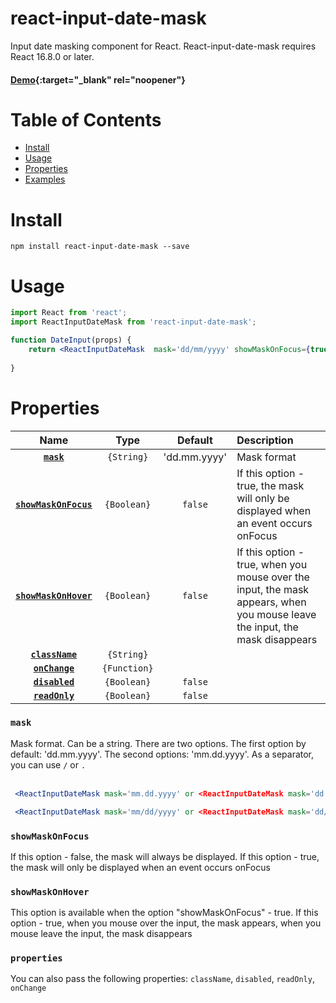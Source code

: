 # react-input-date-mask

Input date masking component for React. React-input-date-mask requires React 16.8.0 or later.

#### [Demo](https://elter1109.github.io/reactInputDateMask/){:target="_blank" rel="noopener"}
# Table of Contents
* [Install](#install)
* [Usage](#usage)
* [Properties](#properties)
* [Examples](#examples)

# Install
```npm install react-input-date-mask --save```

# Usage
```jsx
import React from 'react';
import ReactInputDateMask from 'react-input-date-mask';

function DateInput(props) {
    return <ReactInputDateMask  mask='dd/mm/yyyy' showMaskOnFocus={true}  className={props.className} value={props.value} onChange={props.onChange} showMaskOnHover={true} />;
  
}
```

# Properties
|                           Name                            |               Type                | Default | Description |
|        :-----------------------------------------:        |    :-------------------------:    | :-----: | :--------------------------------------------------------------------- |
|                    **[`mask`](#mask)**                    |       `{String}`          |   'dd.mm.yyyy'   | Mask format |
|          **[`showMaskOnFocus`](#showMaskOnFocus)**        |       `{Boolean}`         |     `false`      | If this option - true, the mask will only be displayed when an event occurs onFocus |
| **[`showMaskOnHover`](#showMaskOnHover)**                 |       `{Boolean}`         |     `false`      |  If this option - true, when you mouse over the input, the mask appears, when you mouse  leave the input, the mask disappears
|                **[`className`](#properties)**              |     `{String}`            |               |  |
|                **[`onChange`](#properties)**              |     `{Function}`            |               |  |
|                **[`disabled`](#properties)**              |     `{Boolean}`            |       `false`        |  |
|                **[`readOnly`](#properties)**              |     `{Boolean}`            |      `false`         |  |

### `mask`
Mask format. Can be a string. There are two options. The first option by default: 'dd.mm.yyyy'. The second options: 'mm.dd.yyyy'. As a separator, you can use `/` or `.` <br /><br />
```jsx
 <ReactInputDateMask mask='mm.dd.yyyy' or <ReactInputDateMask mask='dd.mm.yyyy'
```
```jsx
 <ReactInputDateMask mask='mm/dd/yyyy' or <ReactInputDateMask mask='dd/mm/yyyy'
```

### `showMaskOnFocus`
If this option - false, the mask will always be displayed. If this option - true,  the mask will only be displayed when an event occurs onFocus

### `showMaskOnHover`
This option is available when the option "showMaskOnFocus" - true. If this option - true, when you mouse over the input, the mask appears, when you mouse  leave the input, the mask disappears

### `properties`
You can also pass the following properties: `className`, `disabled`, `readOnly`, `onChange`